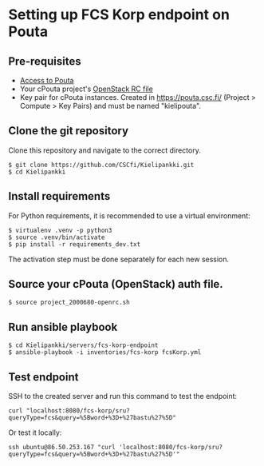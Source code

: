 # Setting up FCS Korp endpoint on Pouta

## Pre-requisites

- [Access to Pouta](https://docs.csc.fi/accounts/how-to-add-service-access-for-project/)
- Your cPouta project's [OpenStack RC file](https://docs.csc.fi/cloud/pouta/install-client/#configure-your-terminal-environment-for-openstack)
- Key pair for cPouta instances. Created in https://pouta.csc.fi/ (Project > Compute > Key Pairs) and must be named "kielipouta".

## Clone the git repository

Clone this repository and navigate to the correct directory.

```
$ git clone https://github.com/CSCfi/Kielipankki.git
$ cd Kielipankki
```

## Install requirements
For Python requirements, it is recommended to use a virtual environment:
```
$ virtualenv .venv -p python3
$ source .venv/bin/activate
$ pip install -r requirements_dev.txt
```

The activation step must be done separately for each new session.

## Source your cPouta (OpenStack) auth file.

```
$ source project_2000680-openrc.sh
```

## Run ansible playbook

```
$ cd Kielipankki/servers/fcs-korp-endpoint
$ ansible-playbook -i inventories/fcs-korp fcsKorp.yml
```

## Test endpoint

SSH to the created server and run this command to test the endpoint:

```
curl "localhost:8080/fcs-korp/sru?queryType=fcs&query=%5Bword+%3D+%27bastu%27%5D"
```

Or test it locally:

```
ssh ubuntu@86.50.253.167 "curl 'localhost:8080/fcs-korp/sru?queryType=fcs&query=%5Bword+%3D+%27bastu%27%5D'"
```
